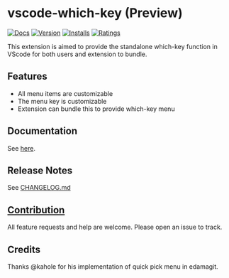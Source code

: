 # vscode-which-key (Preview)

[![Docs](https://img.shields.io/website?label=vspacecode.github.io&url=https%3A%2F%2Fvspacecode.github.io)](https://vspacecode.github.io/docs/whichkey)
[![Version](https://vsmarketplacebadge.apphb.com/version/vspacecode.whichkey.svg)](https://marketplace.visualstudio.com/items?itemName=vspacecode.whichkey)
[![Installs](https://vsmarketplacebadge.apphb.com/installs/vspacecode.whichkey.svg)](https://marketplace.visualstudio.com/items?itemName=vspacecode.whichkey)
[![Ratings](https://vsmarketplacebadge.apphb.com/rating/vspacecode.whichkey.svg)](https://marketplace.visualstudio.com/items?itemName=vspacecode.whichkey)

This extension is aimed to provide the standalone which-key function in VScode for both users and extension to bundle.

## Features

- All menu items are customizable
- The menu key is customizable
- Extension can bundle this to provide which-key menu

## Documentation

See [here](https://vspacecode.github.io/docs/whichkey/).

## Release Notes

See [CHANGELOG.md](https://github.com/VSpaceCode/vscode-which-key/blob/master/CHANGELOG.md)

## [Contribution](https://github.com/VSpaceCode/vscode-which-key/blob/master/CONTRIBUTING.md)
All feature requests and help are welcome. Please open an issue to track.

## Credits
Thanks @kahole for his implementation of quick pick menu in edamagit.
